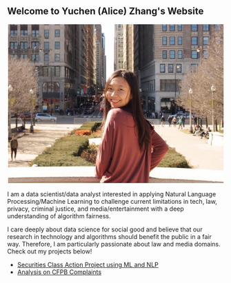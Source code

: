 ## Welcome to Yuchen (Alice) Zhang's Website

<p align="center">
  <img src="./images/profile-pic.jpg" class="inline" width="500"/>
</p>

I am a data scientist/data analyst interested in applying Natural Language Processing/Machine Learning to challenge current limitations in tech, law, privacy, criminal justice, and media/entertainment with a deep understanding of algorithm fairness.

I care deeply about data science for social good and believe that our research in technology and algorithms should benefit the public in a fair way. Therefore, I am particularly passionate about law and media domains. Check out my projects below!

- [Securities Class Action Project using ML and NLP](https://zycalice.github.io/securities-class-action/)
- [Analysis on CFPB Complaints](https://zycalice.github.io/cfpb-complaints/)

